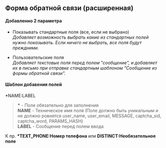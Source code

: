 ## Форма обратной связи (расширенная) ##

#### Добавленно 2 параметра ####
- Показывать стандартные поля (все, если не выбрано)  
_Добавляет возможность выбрать какие из стандартных полей нужно показывать. Если ничего не выбрать, все поля будут преждними._  

- Пользовательские поля  
_Добавляет текстовые поля перед полем "сообщение", и добавляет их в письмо при отправке стандартным шаблоном "Сообщение из формы обратной связи"._  

#### Шаблон добавения полей ####
\*NAME:LABEL

> __\*__ - Поле обязательно для заполнения  
> __NAME__ - Техническое имя поля (Поле должно быть уникальным и не должно ровнятся user_name, user_email, MESSAGE, captcha_sid, captcha_word, PARAMS_HASH)  
> __LABEL__ - Сообщение перед полем ввода  

К пр. __\*TEXT_PHONE:Номер телефона__ или __DISTINCT:Необязательное поле__  
